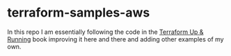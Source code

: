 # terraform-samples-aws
In this repo I am essentially following the code in the [Terraform Up & Running](https://www.terraformupandrunning.com/) book improving it here and there and adding other examples of my own.
